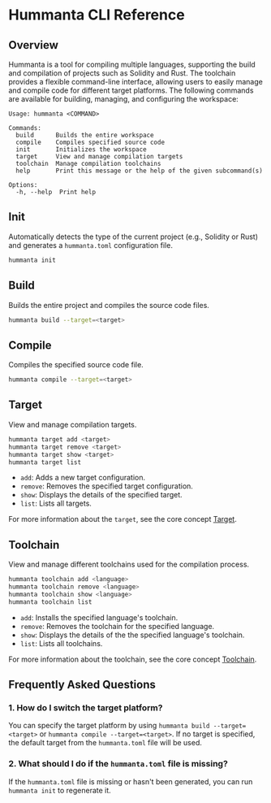 # Hummanta CLI Reference

## Overview

Hummanta is a tool for compiling multiple languages, supporting the build and compilation of projects such as Solidity and Rust. The toolchain provides a flexible command-line interface, allowing users to easily manage and compile code for different target platforms. The following commands are available for building, managing, and configuring the workspace:

```text
Usage: hummanta <COMMAND>

Commands:
  build      Builds the entire workspace
  compile    Compiles specified source code
  init       Initializes the workspace
  target     View and manage compilation targets
  toolchain  Manage compilation toolchains
  help       Print this message or the help of the given subcommand(s)

Options:
  -h, --help  Print help
```

## Init

Automatically detects the type of the current project (e.g., Solidity or Rust) and generates a `hummanta.toml` configuration file.

```bash
hummanta init
```

## Build

Builds the entire project and compiles the source code files.

```bash
hummanta build --target=<target>
```

## Compile

Compiles the specified source code file.

```bash
hummanta compile --target=<target>
```

## Target

View and manage compilation targets.

```bash
hummanta target add <target>
hummanta target remove <target>
hummanta target show <target>
hummanta target list
```

- `add`: Adds a new target configuration.
- `remove`: Removes the specified target configuration.
- `show`: Displays the details of the specified target.
- `list`: Lists all targets.

For more information about the `target`, see the core concept [Target](../concepts/target.md).

## Toolchain

View and manage different toolchains used for the compilation process.

```bash
hummanta toolchain add <language>
hummanta toolchain remove <language>
hummanta toolchain show <language>
hummanta toolchain list
```

- `add`: Installs the specified language's toolchain.
- `remove`: Removes the toolchain for the specified language.
- `show`: Displays the details of the the specified language's toolchain.
- `list`: Lists all toolchains.

For more information about the toolchain, see the core concept [Toolchain](../concepts/toolchain.md).

## Frequently Asked Questions

### 1. How do I switch the target platform?

You can specify the target platform by using `hummanta build --target=<target>` or `hummanta compile --target=<target>`. If no target is specified, the default target from the `hummanta.toml` file will be used.

### 2. What should I do if the `hummanta.toml` file is missing?

If the `hummanta.toml` file is missing or hasn't been generated, you can run `hummanta init` to regenerate it.
